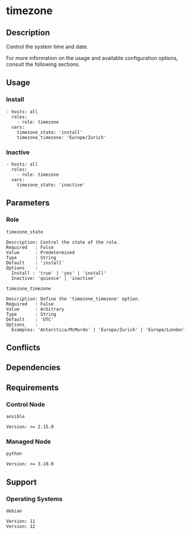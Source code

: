 # timezone

## Description

Control the system time and date.

For more information on the usage and available configuration options,
consult the following sections.

## Usage

### Install

```
- hosts: all
  roles:
    - role: timezone
  vars:
    timezone_state: 'install'
    timezone_timezone: 'Europe/Zurich'
```

### Inactive

```
- hosts: all
  roles:
    - role: timezone
  vars:
    timezone_state: 'inactive'
```

## Parameters

### Role

`timezone_state`

    Description: Control the state of the role.
    Required   : False
    Value      : Predetermined
    Type       : String
    Default    : 'install'
    Options    :
      Install : 'true' | 'yes' | 'install'
      Inactive: 'quiesce' | 'inactive'

`timezone_timezone`

    Description: Define the 'timezone_timezone' option.
    Required   : False
    Value      : Arbitrary
    Type       : String
    Default    : 'UTC'
    Options    :
      Examples: 'Antarctica/McMurdo' | 'Europe/Zurich' | 'Europe/London'

## Conflicts

## Dependencies

## Requirements

### Control Node

`ansible`

    Version: >= 2.15.0

### Managed Node

`python`

    Version: >= 3.10.0

## Support

### Operating Systems

`debian`

    Version: 11
    Version: 12
